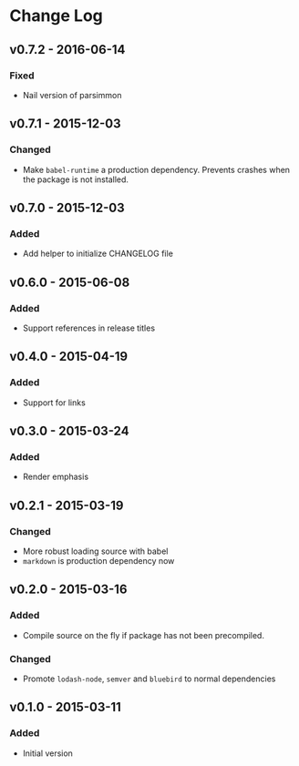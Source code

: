 # Change Log

## v0.7.2 - 2016-06-14
### Fixed
- Nail version of parsimmon

## v0.7.1 - 2015-12-03
### Changed
- Make `babel-runtime` a production dependency. Prevents crashes when the
  package is not installed.

## v0.7.0 - 2015-12-03
### Added
- Add helper to initialize CHANGELOG file

## v0.6.0 - 2015-06-08
### Added
- Support references in release titles

## v0.4.0 - 2015-04-19
### Added
- Support for links

## v0.3.0 - 2015-03-24
### Added
- Render emphasis

## v0.2.1 - 2015-03-19
### Changed
- More robust loading source with babel
- `markdown` is production dependency now

## v0.2.0 - 2015-03-16
### Added
- Compile source on the fly if package has not been precompiled.

### Changed
- Promote `lodash-node`, `semver` and `bluebird` to normal dependencies

## v0.1.0 - 2015-03-11
### Added
- Initial version
